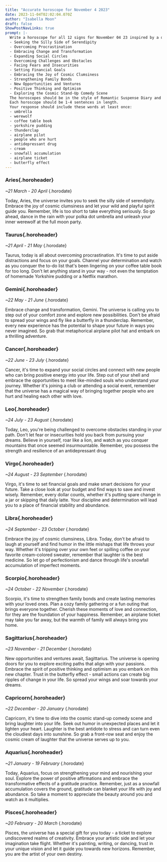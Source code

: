 ```yaml
---
title: "Accurate horoscope for November 4 2023"
date: 2023-11-04T02:02:04.070Z
author: "Isabella Moon"
draft: false
ShowPostNavLinks: true
prompt: |-
  Write a horoscope for all 12 signs for November 04 23 inspired by a different focus for each. Ensure you do not include the focus in the response:
  - Seeking the Silly Side of Serendipity
  - Overcoming Procrastination
  - Embracing Change and Transformation
  - Expanding Social Circles
  - Overcoming Challenges and Obstacles
  - Facing Fears and Insecurities
  - Setting Financial Goals
  - Embracing the Joy of Cosmic Clumsiness
  - Strengthening Family Bonds
  - New Opportunities and Ventures
  - Positive Thinking and Optimism
  - Exploring the Cosmic Stand-Up Comedy Scene
  The horoscopes should be in the style of Romantic Suspense Diary and the mood of sassy
  Each horoscope should be 1-4 sentences in length.
  Your response should include these words at least once:
  - umbrella
  - werewolf
  - coffee table book
  - yorkshire pudding
  - thunderclap
  - airplane pilot
  - people who are hurt
  - antidepressant drug
  - cream
  - snowfall accumulation
  - airplane ticket
  - butterfly effect
---
```


### Aries{.horoheader}

*~21 March - 20 April*
{.horodate}

Today, Aries, the universe invites you to seek the silly side of serendipity. Embrace the joy of cosmic clumsiness and let your wild and playful spirit guide you. Remember, life is too short to take everything seriously. So go ahead, dance in the rain with your polka dot umbrella and unleash your inner werewolf at the full moon party.


### Taurus{.horoheader}

*~21 April - 21 May*
{.horodate}

Taurus, today is all about overcoming procrastination. It's time to put aside distractions and focus on your goals. Channel your determination and watch as you conquer the to-do list that's been lingering on your coffee table book for too long. Don't let anything stand in your way - not even the temptation of homemade Yorkshire pudding or a Netflix marathon.


### Gemini{.horoheader}

*~22 May - 21 June*
{.horodate}

Embrace change and transformation, Gemini. The universe is calling you to step out of your comfort zone and explore new possibilities. Don't be afraid to spread your wings and fly like a butterfly in a thunderclap. Remember, every new experience has the potential to shape your future in ways you never imagined. So grab that metaphorical airplane pilot hat and embark on a thrilling adventure.


### Cancer{.horoheader}

*~22 June - 23 July*
{.horodate}

Cancer, it's time to expand your social circles and connect with new people who can bring positive energy into your life. Step out of your shell and embrace the opportunities to meet like-minded souls who understand your journey. Whether it's joining a club or attending a social event, remember that the universe has a magical way of bringing together people who are hurt and healing each other with love.


### Leo{.horoheader}

*~24 July - 23 August*
{.horodate}

Today, Leo, you're being challenged to overcome obstacles standing in your path. Don't let fear or insecurities hold you back from pursuing your dreams. Believe in yourself, roar like a lion, and watch as you conquer mountains that once seemed insurmountable. Remember, you possess the strength and resilience of an antidepressant drug


### Virgo{.horoheader}

*~24 August - 23 September*
{.horodate}

Virgo, it's time to set financial goals and make smart decisions for your future. Take a close look at your budget and find ways to save and invest wisely. Remember, every dollar counts, whether it's putting spare change in a jar or skipping that daily latte. Your discipline and determination will lead you to a place of financial stability and abundance.


### Libra{.horoheader}

*~24 September - 23 October*
{.horodate}

Embrace the joy of cosmic clumsiness, Libra. Today, don't be afraid to laugh at yourself and find humor in the little mishaps that life throws your way. Whether it's tripping over your own feet or spilling coffee on your favorite cream-colored sweater, remember that laughter is the best medicine. So let go of perfectionism and dance through life's snowfall accumulation of imperfect moments.


### Scorpio{.horoheader}

*~24 October - 22 November*
{.horodate}

Scorpio, it's time to strengthen family bonds and create lasting memories with your loved ones. Plan a cozy family gathering or a fun outing that brings everyone together. Cherish these moments of love and connection, for they are the foundation of your happiness. Remember, an airplane ticket may take you far away, but the warmth of family will always bring you home.


### Sagittarius{.horoheader}

*~23 November - 21 December*
{.horodate}

New opportunities and ventures await, Sagittarius. The universe is opening doors for you to explore exciting paths that align with your passions. Embrace the spirit of positive thinking and optimism as you embark on this new chapter. Trust in the butterfly effect - small actions can create big ripples of change in your life. So spread your wings and soar towards your dreams.


### Capricorn{.horoheader}

*~22 December - 20 January*
{.horodate}

Capricorn, it's time to dive into the cosmic stand-up comedy scene and bring laughter into your life. Seek out humor in unexpected places and let it lighten your heart. Laughter is the best antidote to stress and can turn even the cloudiest days into sunshine. So grab a front-row seat and enjoy the cosmic cream of laughter that the universe serves up to you.


### Aquarius{.horoheader}

*~21 January - 19 February*
{.horodate}

Today, Aquarius, focus on strengthening your mind and nourishing your soul. Explore the power of positive affirmations and embrace the transformative effects of a gratitude practice. Remember, just as a snowfall accumulation covers the ground, gratitude can blanket your life with joy and abundance. So take a moment to appreciate the beauty around you and watch as it multiplies.


### Pisces{.horoheader}

*~20 February - 20 March*
{.horodate}

Pisces, the universe has a special gift for you today - a ticket to explore undiscovered realms of creativity. Embrace your artistic side and let your imagination take flight. Whether it's painting, writing, or dancing, trust in your unique vision and let it guide you towards new horizons. Remember, you are the artist of your own destiny.

